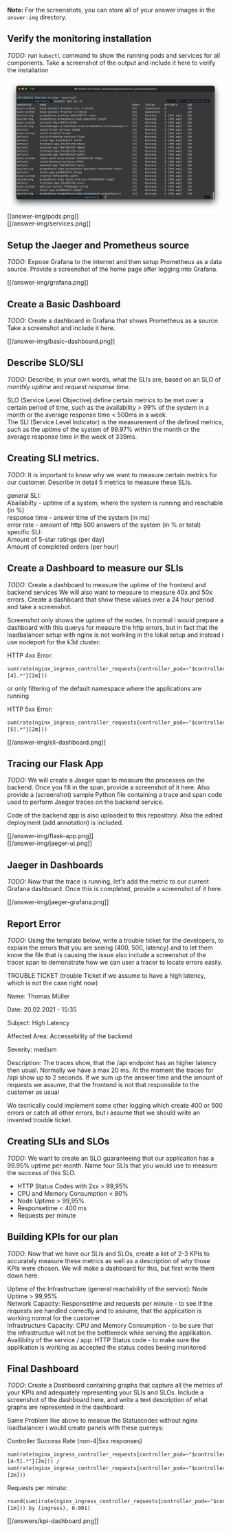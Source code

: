 **Note:** For the screenshots, you can store all of your answer images in the `answer-img` directory.

## Verify the monitoring installation

*TODO:* run `kubectl` command to show the running pods and services for all components. Take a screenshot of the output and include it here to verify the installation

![pods](/answer-img/pods.png)
[[answer-img/pods.png]]  
[[/answer-img/services.png]]  

## Setup the Jaeger and Prometheus source
*TODO:* Expose Grafana to the internet and then setup Prometheus as a data source. Provide a screenshot of the home page after logging into Grafana.

[[/answer-img/grafana.png]]  

## Create a Basic Dashboard
*TODO:* Create a dashboard in Grafana that shows Prometheus as a source. Take a screenshot and include it here.

[[/answer-img/basic-dashboard.png]]  

## Describe SLO/SLI
*TODO:* Describe, in your own words, what the SLIs are, based on an SLO of *monthly uptime* and *request response time*.

SLO (Service Level Objective) define certain metrics to be met over a certain period of time, such as the availability > 99% of the system in a month or the average response time < 500ms in a week.  
The SLI (Service Level Indicator) is the measurement of the defined metrics, such as the uptime of the system of 99.97% within the month or the average response time in the week of 339ms. 

## Creating SLI metrics.
*TODO:* It is important to know why we want to measure certain metrics for our customer. Describe in detail 5 metrics to measure these SLIs. 

general SLI:  
Abailabilty - uptime of a system, where the system is running and reachable (in %)  
response time - answer time of the system (in ms)  
error rate - amount of http 500 answers of the system (in % or total)  
specific SLI:  
Amount of 5-star ratings (per day)  
Amount of completed orders (per hour)  

## Create a Dashboard to measure our SLIs
*TODO:* Create a dashboard to measure the uptime of the frontend and backend services We will also want to measure to measure 40x and 50x errors. Create a dashboard that show these values over a 24 hour period and take a screenshot.  

Screenshot only shows the uptime of the nodes. In normal i would prepare a dashboard with this querys for measure the http errors, but in fact that the loadbalancer setup with nginx is not workling in the lokal setup and instead i use nodeport for the k3d cluster:  

HTTP 4xx Error:  

```
sum(rate(nginx_ingress_controller_requests{controller_pod=~"$controller",controller_class=~"$controller_class",namespace=~"$namespace",status~"[4].*"}[2m])) 
```
or only filtering of the default namespace where the applications are running  

HTTP 5xx Error:  
```
sum(rate(nginx_ingress_controller_requests{controller_pod=~"$controller",controller_class=~"$controller_class",namespace=~"$namespace",status~"[5].*"}[2m])) 
```

[[/answer-img/sli-dashboard.png]]

## Tracing our Flask App
*TODO:*  We will create a Jaeger span to measure the processes on the backend. Once you fill in the span, provide a screenshot of it here. Also provide a (screenshot) sample Python file containing a trace and span code used to perform Jaeger traces on the backend service.

Code of the backend app is also uploaded to this repository. Also the edited deployment (add annotation) is included.

[[/answer-img/flask-app.png]]  
[[/answer-img/jaeger-ui.png]]  

## Jaeger in Dashboards
*TODO:* Now that the trace is running, let's add the metric to our current Grafana dashboard. Once this is completed, provide a screenshot of it here.

[[/answer-img/jaeger-grafana.png]]  

## Report Error
*TODO:* Using the template below, write a trouble ticket for the developers, to explain the errors that you are seeing (400, 500, latency) and to let them know the file that is causing the issue also include a screenshot of the tracer span to demonstrate how we can user a tracer to locate errors easily.

TROUBLE TICKET (trouble Ticket if we assume to have a high latency, which is not the case right now)  

Name: Thomas Müller  

Date: 20.02.2021 - 15:35    

Subject: High Latency  

Affected Area: Accessebility of the backend  

Severity: medium  

Description: The traces show, that the /api endpoint has an higher latency then usual. Normally we have a max 20 ms. At the moment the traces for /api show up to 2 seconds. If we sum up the answer time and the amount of requests we assume, that the frontend is not that responsible to the customer as usual  

Wo tecnically could implement some other logging which create 400 or 500 errors or catch all other errors, but i assume that we should write an invented trouble ticket.  

## Creating SLIs and SLOs
*TODO:* We want to create an SLO guaranteeing that our application has a 99.95% uptime per month. Name four SLIs that you would use to measure the success of this SLO.

* HTTP Status Codes with 2xx > 99,95%  
* CPU and Memory Consumption < 80%  
* Node Uptime > 99,95%  
* Responsetime < 400 ms  
* Requests per minute  

## Building KPIs for our plan
*TODO*: Now that we have our SLIs and SLOs, create a list of 2-3 KPIs to accurately measure these metrics as well as a description of why those KPIs were chosen. We will make a dashboard for this, but first write them down here.  

Uptime of the Infrastructure (general reachability of the service): Node Uptime > 99,95%  
Network Capacity: Responsetime and requests per minute - to see if the requests are handled correctly and to assume, that the application is working normal for the customer  
Infrastructure Capacity: CPU and Memory Consumption - to be sure that the infrastructue will not be the bottleneck while serving the applikation.  
Availibilty of the service / app: HTTP Status code - to make sure the applikation is working as accepted the status codes beeing monitored  

## Final Dashboard
*TODO*: Create a Dashboard containing graphs that capture all the metrics of your KPIs and adequately representing your SLIs and SLOs. Include a screenshot of the dashboard here, and write a text description of what graphs are represented in the dashboard.  

Same Problem like above to measue the Statuscodes without nginx loadbalancer i would create panels with these quereys:  

Controller Success Rate (non-4|5xx responses)  
```
sum(rate(nginx_ingress_controller_requests{controller_pod=~"$controller",controller_class=~"$controller_class",namespace=~"$namespace",status!~"[4-5].*"}[2m])) / sum(rate(nginx_ingress_controller_requests{controller_pod=~"$controller",controller_class=~"$controller_class",namespace=~"$namespace"}[2m]))
```
Requests per minute:  
```
round(sum(irate(nginx_ingress_controller_requests{controller_pod=~"$controller",controller_class=~"$controller_class",controller_namespace=~"$namespace",ingress=~"$ingress"}[1m])) by (ingress), 0.001)
```

[[/answers/kpi-dashboard.png]]